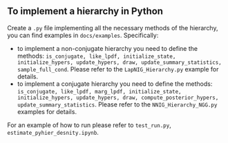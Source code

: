 ## To implement a hierarchy in Python

Create a ```.py``` file implementing all the necessary methods of the hierarchy,
you can find examples in  ```docs/examples```. Specifically:

- to implement a non-conjugate hierarchy you need to define the
  methods: ```is_conjugate, like_lpdf, initialize_state, initialize_hypers,
  update_hypers, draw, update_summary_statistics, sample_full_cond```. Please refer to the ```LapNIG_Hierarchy.py```
  example for details.
- to implement a conjugate hierarchy you need to define the
  methods: ```is_conjugate, like_lpdf, marg_lpdf, initialize_state,
  initialize_hypers, update_hypers, draw, compute_posterior_hypers,
  update_summary_statistics```. Please refer to the ```NNIG_Hierarchy_NGG.py``` examples for details.

For an example of how to run please refer to ```test_run.py```, ```estimate_pyhier_desnity.ipynb```.
